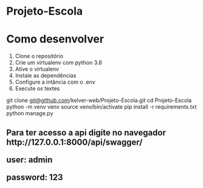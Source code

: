 # Projeto-Escola
<h1>Como desenvolver</h1>
<ol>
<li>Clone o repositório</li>
<li>Crie um virtualenv com python 3.8</li>
<li>Ative o virtualenv</li>
<li>Instale as dependências</li>
<li>Configure a intância com o .env</li>
<li>Execute os textes</li>
</ol>


git clone git@github.com/kelver-web/Projeto-Escola.git
cd Projeto-Escola
python -m venv venv
source venv/bin/activate
pip install -r requirements.txt
python manage.py

<h2>
  <p>Para ter acesso a api digite no navegador http://127.0.0.1:8000/api/swagger/<p>
  <p>user: admin</p>
  <p>password: 123</p>
<h2/>
